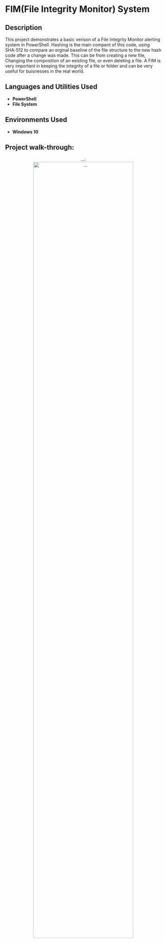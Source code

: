 <h1>FIM(File Integrity Monitor) System </h1>

<h2>Description</h2>
This project demonstrates a basic verison of a File Integrity Monitor alerting system in PowerShell. Hashing is the main compent of this code, using SHA-512 to compare an orginal baseline of the file structure to the new hash code after a change was made. This can be from creating a new file, Changing the composition of an existing file, or even deleting a file. A FIM is very important in keeping the integrity of a file or folder and can be very useful for buisnesses in the real world.  
<br />


<h2>Languages and Utilities Used</h2>

- <b>PowerShell</b> 
- <b>File System</b>

<h2>Environments Used </h2>

- <b>Windows 10</b>

<h2>Project walk-through:</h2>

<p align="center">
...: <br/>
<img src="..." height="80%" width="80%" alt="..."/>
<br />
<br />

</p>
